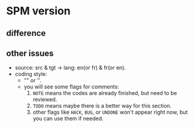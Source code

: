 # SPM version
## difference

## other issues
- source: src & tgt -> lang: en(or fr) & fr(or en).
- coding style:
    - "" or ''.
    - you will see some flags for comments:
        1. `NOTE` means the codes are already finished, but need to be reviewed.
        2. `TODO` means maybe there is a better way for this section.
        3. other flags like `HACK`, `BUG`, or `UNDONE` won't appear right now, but you can use them if needed.